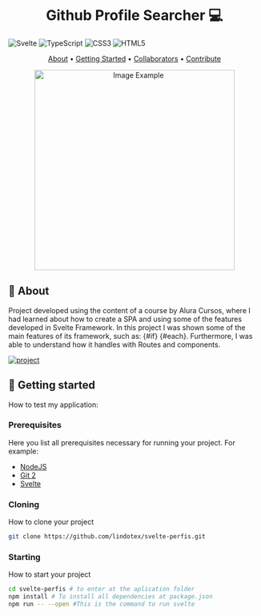 [PROJECT__BADGE]: https://img.shields.io/badge/📱Visit_this_project-000?style=for-the-badge&logo=project
[PROJECT__URL]: https://github.com/Fernanda-Kipper/Readme-Templates

<h1 align="center" style="font-weight: bold;">Github Profile Searcher 💻</h1>

![Svelte](https://img.shields.io/badge/svelte-%23f1413d.svg?style=for-the-badge&logo=svelte&logoColor=white)
![TypeScript](https://img.shields.io/badge/typescript-%23007ACC.svg?style=for-the-badge&logo=typescript&logoColor=white)
![CSS3](https://img.shields.io/badge/css3-%231572B6.svg?style=for-the-badge&logo=css3&logoColor=white)
![HTML5](https://img.shields.io/badge/html5-%23E34F26.svg?style=for-the-badge&logo=html5&logoColor=white)

<p align="center">
    <a href="#about">About</a> • 
    <a href="#started">Getting Started</a> • 
    <a href="#colab">Collaborators</a> •
    <a href="#contribute">Contribute</a>
</p>

<p align="center">
    <img src="../svelte-perfis/static/exemplo.png" alt="Image Example" width="400px">
</p>

<h2 id="started">📌 About</h2>
Project developed using the content of a course by Alura Cursos, where I had learned about how to create a SPA and using some of the features developed in Svelte Framework. In this project I was shown some of the main features of its framework, such as: {#if} {#each}. 
Furthermore, I was able to understand how it handles with Routes and components.

[![project][PROJECT__BADGE]][PROJECT__URL]

<h2 id="started">🚀 Getting started</h2>

How to test my application:

<h3>Prerequisites</h3>

Here you list all prerequisites necessary for running your project. For example:

- [NodeJS](https://github.com/)
- [Git 2](https://github.com)
- [Svelte](https://kit.svelte.dev/docs/introduction)

<h3>Cloning</h3>

How to clone your project

```bash
git clone https://github.com/lindotex/svelte-perfis.git
```

<h3>Starting</h3>

How to start your project

```bash
cd svelte-perfis # to enter at the aplication folder
npm install # To install all dependencies at package.json
npm run -- --open #This is the command to run svelte
```
